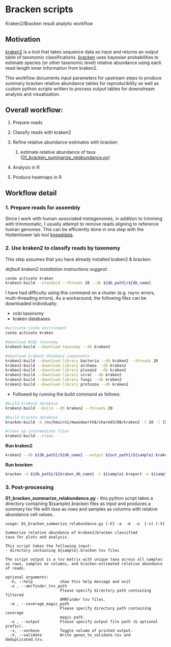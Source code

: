 # Bracken scripts
Kraken2/Bracken result analytic workflow

## Motivation
[kraken2](https://github.com/DerrickWood/kraken2) is a tool that takes sequence data as input and returns an output table of taxonomic classifications.  [bracken](https://ccb.jhu.edu/software/bracken/index.shtml?t=manual#step2) uses bayesian probabilities to estimate species (or other taxonomic level) relative abundance using each read-length kmer information from kraken2.  

This workflow documents input parameters for upstream steps to produce summary bracken relative abundance tables for reproducibility as well as custom python scripts written to process output tables for downstream analysis and visualization.

## Overall workflow:
1. Prepare reads
2. Classify reads with kraken2
3. Refine relative abundance estimates with bracken

	1. estimate relative abundance of taxa ([01_bracken_summarize_relabundance.py](https://github.com/michaelwoodworth/AMRFinder_scripts/blob/master/01_bracken_summarize_relabundance.py))

4. Analysis in R
5. Produce heatmaps in R

## Workflow detail

### 1. Prepare reads for assembly
Since I work with human-associated metagenomes, in addition to trimming with trimmomatic, I usually attempt to remove reads aligning to reference human genomes.  This can be efficiently done in one step with the Huttenhower lab tool [kneaddata](https://huttenhower.sph.harvard.edu/kneaddata/).

### 2. Use kraken2 to classify reads by taxonomy
This step assumes that you have already installed kraken2 & bracken.

*default kraken2 installation instructions suggest:*

```bash
conda activate kraken
kraken2-build --standard --threads 20 --db ${db_path}/${db_name}
```

I have had difficulty using this command on a cluster (e.g. rsync errors, multi-threading errors).  As a workaround, the following files can be downloaded individually: 
- ncbi taxonomy
- kraken databases

```bash
#activate conda environment
conda activate kraken

#download NCBI taxonomy
kraken2-build --download-taxonomy --db kraken2 

#download kraken2 database components
kraken2-build --download-library bacteria --db kraken2 --threads 20
kraken2-build --download-library archaea --db kraken2
kraken2-build --download-library plasmid --db kraken2
kraken2-build --download-library viral --db kraken2
kraken2-build --download-library fungi --db kraken2
kraken2-build --download-library protozoa --db kraken2
```

- Followed by running the build command as follows:

```bash
#build kraken2 database
kraken2-build --build --db kraken2 --threads 20

#build bracken database
bracken-build -d /nv/hmicro1/mwoodworth8/shared3/DB/kraken2 -t 20 -l 150 -t 20

#clean up intermediate files
kraken2-build --clean
```

**Run kraken2**
```bash
kraken2 --db ${db_path}/${db_name} --output ${out_path}/${sample}.kraken2 --report ${out_path}/${sample}.report --paired ${sample}*R1.fastq ${sample}*2.fastq
```

**Run bracken**
```bash
bracken -d ${db_path}/${kraken_db_name} -i ${sample}.kreport -o ${sample}.bracken -r ${read_length} -l ${classification_level} -t ${threshold}
```

### 3. Post-processing

**01_bracken_summarize_relabundance.py** - this python script takes a directory containing ${sample}.bracken files as input and produces a summary tsv file with taxa as rows and samples as columns with relative abundance cell values.

```console
usage: 01_bracken_summarize_relabundance.py [-h] -a  -m  -o  [-v] [-V]

Summarize relative abundance of kraken2/bracken classified 
taxa for plots and analysis.

This script takes the following input:
- directory containing ${sample}.bracken tsv files

The script output is a tsv matrix with unique taxa across all samples as rows, samples as columns, and bracken-estimated relative abundance of reads.

optional arguments:
  -h, --help            show this help message and exit
  -a , --amrfinder_tsv_path 
                        Please specify directory path containing filtered
                        AMRFinder tsv files.
  -m , --coverage_magic_path 
                        Please specify directory path containing coverage
                        magic path.
  -o , --output         Please specify output file path (& optional prefix).
  -v, --verbose         Toggle volume of printed output.
  -V, --validate        Write genes_to_validate.tsv and deduplicated.tsv.
```
